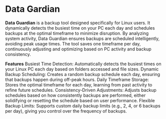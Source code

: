 # Data Gardian
**Data Guardian** is a backup tool designed specifically for Linux users. It dynamically detects the busiest time on your PC each day and schedules backups at the optimal timeframe to minimize disruption. By analyzing system activity, Data Guardian ensures backups are scheduled intelligently, avoiding peak usage times. The tool saves one timeframe per day, continuously adjusting and optimizing based on PC activity and backup consistency.

**Features**
Busiest Time Detection: Automatically detects the busiest times on your Linux PC each day based on folders accessed and file sizes.
Dynamic Backup Scheduling: Creates a random backup schedule each day, ensuring that backups happen during off-peak hours.
Daily Timeframe Storage: Stores the optimal timeframe for each day, learning from past activity to refine future schedules.
Consistency-Driven Adjustments: Adjusts backup schedules based on how consistently backups are performed, either solidifying or resetting the schedule based on user performance.
Flexible Backup Limits: Supports custom daily backup limits (e.g., 2, 4, or 6 backups per day), giving you control over the frequency of backups.
